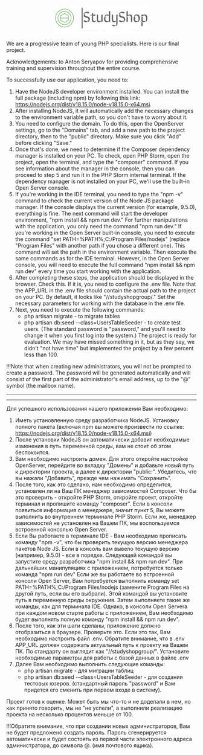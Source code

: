 <p align="center"><a href="//studyshopgroup/" target="_blank"><img src="public/images/logo.png" alt="Logo"></a></p>

<p>We are a progressive team of young PHP specialists. Here is our final project.</p>
<p>Acknowledgements: to Anton Seryapov for providing comprehensive training and supervision throughout the entire course.</p>

To successfully use our application, you need to:

1. Have the NodeJS developer environment installed. You can install the full package (including npm) by following this link: https://nodejs.org/dist/v18.15.0/node-v18.15.0-x64.msi.
2. After installing NodeJS, it will automatically add the necessary changes to the environment variable path, so you don't have to worry about it.
3. You need to configure the domain. To do this, open the OpenServer settings, go to the "Domains" tab, and add a new path to the project directory, then to the "public" directory. Make sure you click "Add" before clicking "Save."
4. Once that's done, we need to determine if the Composer dependency manager is installed on your PC. To check, open PHP Storm, open the project, open the terminal, and type the "composer" command. If you see information about the manager in the console, then you can proceed to step 5 and run it in the PHP Storm internal terminal. If the dependency manager is not installed on your PC, we'll use the built-in Open Server console.
5. If you're working in the IDE terminal, you need to type the "npm -v" command to check the current version of the Node JS package manager. If the console displays the current version (for example, 9.5.0), everything is fine. The next command will start the developer environment, "npm install && npm run dev." For further manipulations with the application, you only need the command "npm run dev."
If you're working in the Open Server built-in console, you need to execute the command "set PATH=%PATH%;C:/Program Files/nodejs" (replace "Program Files" with another path if you chose a different one). This command will set the path in the environment variable. Then execute the same commands as for the IDE terminal. However, in the Open Server console, you will need to execute the full command "npm install && npm run dev" every time you start working with the application.
6. After completing these steps, the application should be displayed in the browser. Check this. If it is, you need to configure the .env file. Note that the APP_URL in the .env file should contain the actual path to the project on your PC. By default, it looks like "//studyshopgroup/." Set the necessary parameters for working with the database in the .env file.
7. Next, you need to execute the following commands:
    - php artisan migrate - to migrate tables
    - php artisan db:seed --class=UsersTableSeeder - to create test users. (The standard password is "password," and you'll need to change it when you first log into the system.)
The project is ready for evaluation.
We may have missed something in it, but as they say, we didn't "not have time" but implemented the project by a few percent less than 100.

!!!Note that when creating new administrators, you will not be prompted to create a password. The password will be generated automatically and will consist of the first part of the administrator's email address, up to the "@" symbol (the mailbox name).
*******************************************************************************************************************************************************************************************************************************************
*********************************************************************************************************************************************************************
Для успешного использования нашего приложения Вам необходимо:
1. Иметь установленную среду разработчика NodeJS. Установку полного пакета (включая npm вы можете произвести по ссылке: https://nodejs.org/dist/v18.15.0/node-v18.15.0-x64.msi)
2. После установки NodeJS он автоматически добавит необходимые изменения в путь переменной среды, вам не стоит об этом беспокоится.
3. Вам необходимо настроить домен. Для этого откройте настройке OpenServer, перейдите во вкладку "Домены" и добавьте новый путь к директории проекта, а далее к директории "public:". Убедитесь, что вы нажали "Добавить", прежде чем нажимать "Сохранить".
4. После того, как это сделано, нам необходимо определится, установлен ли на Ваш ПК менеджер зависимостей Composer. Что бы это проверить - откройте PHP Storm, откройте проект, откройте терминал и пропишите команду "composer". Если в консоли появиться информация о менеджере, значит пункт 5, Вы можете выполнить во внутреннем терминале PHP Storm. Если же, менеджер зависимостей не установлен на Вашем ПК, мы воспользуемся встроенной консолью Open Server.
5. Если Вы работаете в терминале IDE - Вам необходимо прописать команду "npm -v", что бы проверить текущую версию менеджера пакетов Node JS. Если в консоль вам вывело текущую версию (например, 9.5.0) - все в порядке. Следующей командой вы запустите среду разработчика "npm install && npm run dev". При дальнейших манипуляциях с приложением, потребуется только команда "npm run dev"
   Если же вы работаете во встроенной консоли Open Server, Вам потребуется выполнить команду set PATH=%PATH%;C:/Program Files/nodejs (замените Program Files на другой путь, если вы его выбрали). Этой командой вы установите путь в переменную среды окружения. Затем выполняете такие же команды, как для терминала IDE. Однако, в консоли Open Servera при каждом новом старте работы с приложением, Вам необходимо будет выполнять полную команду "npm install && npm run dev".
6. После того, как эти шаги сделаны, приложение должно отобразиться в браузере. Проверьте это. Если это так, Вам необходимо настроить файл .env. Обратите внимание, что в .env APP_URL должен содержать актуальный путь к проекту на Вашем ПК. По стандарту он выглядит как "//studyshopgroup/". Установите необходимые параметры для работы с базой данных в файле .env
7. Далее Вам необходимо выполнить следующие команды:
    - php artisan migrate - для миграции таблиц
    - php artisan db:seed --class=UsersTableSeeder - для создания тестовых юзеров. (стандартный пароль "password" и Вам придется его сменить при первом входе в систему).

Проект готов к оценке.
Может быть мы что-то и не доделали в нем, но как принято говорить, мы не "не успели", а выполнили реализацию проекта на несколько процентов меньше от 100.

!!!Обратите внимание, что при создании новых администраторов, Вам не будет предложено создать пароль. Пароль сгенерируется автоматически и будет состоять из первой части электронного адреса администратора, до символа @. (имя почтового ящика).

